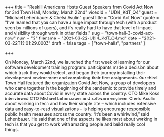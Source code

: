 +++
title = "Reskill Americans Hosts Guest Speakers from Covid Act Now for 3rd Town Hall, Monday, March 22nd"
videoId = "UDl4_KdT_Q4"
guest = "Michael Lehenbauer & Chelsi Asulin"
guestTitle = "Covid Act Now"
quote = "I’ve learned that you can have a huge impact through tech (with a product seen by millions of users), and it’s really hard to have that level of impact and visibility through work in other fields."
slug = "town-hall-3-covid-act-now"
num = "3"
filename = "2021-03-22-UDl4_KdT_Q4.md"
date = "2021-03-22T15:01:29.000Z"
draft = false
tags = [ "town-halls", "partners" ]

+++

On Monday, March 22nd, we launched the first week of learning for our software development training program: participants made a decision about which track they would select, and began their journey installing their development environment and completing their first assignments. Our third Town Hall featured the organization Covid Act Now, a group of developers who came together in the beginning of the pandemic to provide timely and accurate data about Covid in every state across the country. CTO Mike Koss interviewed CTO Michael Lehenbauer and software engineer Chelsi Asulin about working in tech and how their simple site – which includes extensive data and easy-to-read visualizations – is helping encourage responsible public health measures across the country. “It’s been a whirlwind,” said Lehenbauer. He said that one of the aspects he likes most about working in tech is that you get to work with amazing people and build really cool things.
